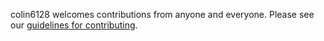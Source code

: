colin6128 welcomes contributions from anyone and everyone. Please see our [guidelines for contributing](README.md).
